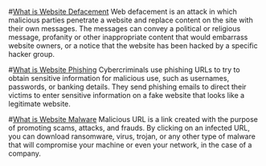 #[What is Website Defacement](https://www.imperva.com/learn/application-security/website-defacement-attack/)
Web defacement is an attack in which malicious parties penetrate a website and replace content on the site with their own messages.
The messages can convey a political or religious message, profanity or other inappropriate content that would embarrass website owners, 
or a notice that the website has been hacked by a specific hacker group.

#[What is Website Phishing](https://www.barracuda.com/support/glossary/url-phishing)
Cybercriminals use phishing URLs to try to obtain sensitive information for malicious use, such as usernames, passwords, or banking details. 
They send phishing emails to direct their victims to enter sensitive information on a fake website that looks like a legitimate website.

#[What is Website Malware](https://gatefy.com/blog/what-malicious-url/)
Malicious URL is a link created with the purpose of promoting scams, attacks, and frauds. By clicking on an infected URL, you can download ransomware, 
virus, trojan, or any other type of malware that will compromise your machine or even your network, in the case of a company.
